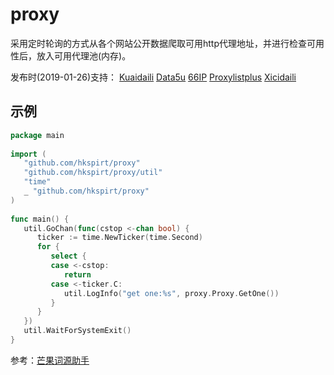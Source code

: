 # proxy
采用定时轮询的方式从各个网站公开数据爬取可用http代理地址，并进行检查可用性后，放入可用代理池(内存)。

发布时(2019-01-26)支持：
[Kuaidaili](https://www.kuaidaili.com/free/intr/)
[Data5u](http://www.data5u.com/free/index.shtml)
[66IP](http://www.66ip.cn/mo.php?tqsl=50) 
[Proxylistplus](https://list.proxylistplus.com/Fresh-HTTP-Proxy-List-1)
[Xicidaili](http://www.xicidaili.com/nn)

## 示例
```go
package main  
  
import (  
   "github.com/hkspirt/proxy"  
   "github.com/hkspirt/proxy/util" 
   "time"  
   _ "github.com/hkspirt/proxy"  
)  
  
func main() {  
   util.GoChan(func(cstop <-chan bool) {  
      ticker := time.NewTicker(time.Second)  
      for {  
         select {  
         case <-cstop:  
            return  
         case <-ticker.C:  
            util.LogInfo("get one:%s", proxy.Proxy.GetOne())  
         }  
      }  
   })  
   util.WaitForSystemExit()  
}
```

参考：[芒果词源助手](https://github.com/lonng/etym)
